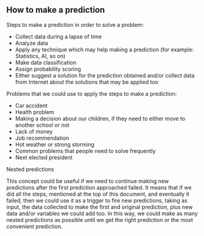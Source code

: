 ## How to make a prediction

Steps to make a prediction in order to solve a problem:

- Collect data during a lapse of time
- Analyze data
- Apply any technique which may help making a prediction (for example: Statistics, AI, so on)
- Make data classification
- Assign probability scoring
- Either suggest a solution for the prediction obtained and/or collect data from Internet about the solutions that may be applied too
      
Problems that we could use to apply the steps to make a prediction:

- Car accident
- Health problem
- Making a decision about our children, if they need to either move to another school or not
- Lack of money
- Job recommendation
- Hot weather or strong storming
- Common problems that people need to solve frequently
- Next elected president

Nested predictions

This concept could be useful if we need to continue making new predictions after the first prediction approached failed. It means that if we did all the steps, mentioned at the top of this document, and eventually it failed, then we could use it as a trigger to fire new predictions, taking as input, the data collected to make the first and original prediction, plus new data and/or variables we could add too. In this way, we could make as many nested predictions as possible until we get the right prediction or the most convenient prediction.